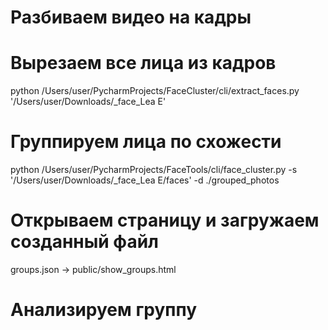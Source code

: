# Разбиваем видео на кадры

# Вырезаем все лица из кадров
python /Users/user/PycharmProjects/FaceCluster/cli/extract_faces.py '/Users/user/Downloads/_face_Lea E'

# Группируем лица по схожести
python /Users/user/PycharmProjects/FaceTools/cli/face_cluster.py -s '/Users/user/Downloads/_face_Lea E/faces' -d ./grouped_photos

# Открываем страницу и загружаем созданный файл
groups.json -> public/show_groups.html

# Анализируем группу
